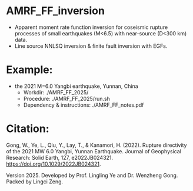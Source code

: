 # AMRF_FF_inversion
- Apparent moment rate function inversion for coseismic rupture processes of
  small earthquakes (M<6.5) with near-source (D<300 km) data.
- Line source NNLSQ inversion & finite fault inversion with EGFs.
# Example: 
- the 2021 M=6.0 Yangbi earthquake, Yunnan, China
  - Workdir:   ./AMRF_FF_2025/
  - Procedure: ./AMRF_FF_2025/run.sh
  - Dependency & instructions: ./AMRF_FF_notes.pdf
  
# Citation: 
Gong, W., Ye, L., Qiu, Y., Lay, T., & Kanamori, H. (2022). Rupture directivity of the 2021 MW 6.0 Yangbi, Yunnan Earthquake. Journal of Geophysical Research: Solid Earth, 127, e2022JB024321. https://doi.org/10.1029/2022JB024321.

Version 2025. Developed by Prof. Lingling Ye and Dr. Wenzheng Gong. Packed by Lingci Zeng. 
